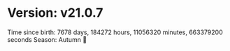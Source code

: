 # Version: v21.0.7
Time since birth: 7678 days, 184272 hours, 11056320 minutes, 663379200 seconds
Season: Autumn 🍁
